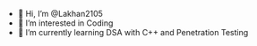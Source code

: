 - 👋 Hi, I’m @Lakhan2105
- 👀 I’m interested in Coding   
- 🌱 I’m currently learning DSA with C++ and Penetration Testing  
